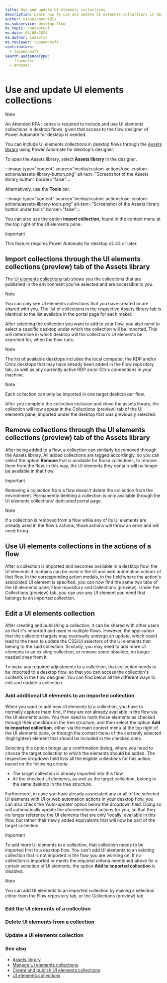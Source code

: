 ```yaml
---
title: Use and update UI elements collections 
description: Learn how to use and update UI elements collections in desktop flows
author: yiannismavridis
ms.subservice: desktop-flow
ms.topic: conceptual
ms.date: 04/08/2024
ms.author: iomavrid
ms.reviewer: tapanm-msft
contributors:
  - tapanm-msft
search.audienceType: 
  - flowmaker
  - enduser
---
```


# Use and update UI elements collections

> [!NOTE]
> An Attended RPA license is required to include and use UI elements collections in desktop flows, given that access to the flow designer of Power Automate for desktop is needed.

You can include UI elements collections in desktop flows through the [Assets library](assets-library.md) using Power Automate for desktop's designer.

To open the Assets library, select **Assets library** in the designer.

:::image type="content" source="media/custom-actions/use-custom-actions/assets-library-button.png" alt-text="Screenshot of the Assets library button" border="false":::

Alternatively, use the **Tools** bar.

:::image type="content" source="media/custom-actions/use-custom-actions/assets-library-tools.png" alt-text="Screenshot of the Assets library button under tools" border="false":::

You can also use the option **Import collection**, found in the context menu at the top right of the UI elements pane.

<screenshot with Import collection in context menu>

> [!IMPORTANT]
> This feature requires Power Automate for desktop v2.43 or later.

## Import collections through the UI elements collections (preview) tab of the Assets library

The [UI elements collections](ui-elements-collections.md) tab shows you the collections that are published in the environment you've selected and are accessible to you.

> [!NOTE]
> You can only see UI elements collections that you have created or are shared with you. The list of collections in the respective Assets library tab is identical to the list available in the portal page for each maker.

<screenshot with collections tab in assets library>

After selecting the collection you want to add to your flow, you also need to select a specific desktop under which the collection will be imported. This will determine in which desktop will the collection's UI elements be searched for, when the flow runs.

<screenshot with confirmation dialog to select a machine>

> [!NOTE]
> The list of available desktops includes the local computer, the RDP and/or Citrix desktops that may have already been added in the Flow repository tab, as well as any currently active RDP an/or Citrix connections in your machine.

> [!NOTE]
> Each collection can only be imported in one target desktop per flow.

After you complete the collection inclusion and close the assets library, the collection will now appear in the Collections (preview) tab of the UI elements pane, imported under the desktop that was previously selected.

<screenshot with collections tab and imported collection>

## Remove collections through the UI elements collections (preview) tab of the Assets library

After being added to a flow, a collection can similarly be removed through the Assets library. All added collections are tagged accordingly, so you can select the option **Remove** that is available for those collections, to remove them from the flow. In this way, the UI elements they contain will no longer be available in that flow. 

> [!IMPORTANT]
> Removing a collection from a flow doesn't delete the collection from the environment. Permanently deleting a collection is only available through the UI elements collections' dedicated portal page.

> [!NOTE]
> If a collection is removed from a flow while any of its UI elements are already used in the flow's actions, those actions will throw an error and will need fixing.

## Use UI elements collections in the actions of a flow

After a collection is imported and becomes available in a desktop flow, the UI elements it contains can be used in the UI and web automation actions of that flow. In the corresponding action modals, in the field where the action's associated UI element is specified, you can now find the same two tabs of the UI elements pane, Flow repository and Collections (preview). Under the Collections (preview) tab, you can use any UI element you need that belongs to an imported collection.

<Screenshot of Click UI element action with two tabs open>

## Edit a UI elements collection

After creating and publishing a collection, it can be shared with other users so that it's imported and used in multiple flows. However, the application that the collection targets may eventually undergo an update, which could lead to the need to update the CSS/UI selectors of the UI elements that belong to the said collection. Similarly, you may need to add more UI elements to an existing collection, or remove some obsolete, no longer needed ones from it. 

To make any required adjustments to a collection, that collection needs to be imported to a desktop flow, so that you can access the collection's contents in the flow designer. You can find below all the different ways to edit and update a collection.

### Add additional UI elements to an imported collection

When you want to add new UI elements to a collection, you have to normally capture them first, if they are not already available in the flow via the UI elements pane. You then need to mark those elements as checked through their checkbox in the tree structure, and then select the option **Add to imported collection**, either via the main context menu at the top right of the UI elements pane, or through the context menu of the currently selected (highlighted) element that should be included in the checked ones.

<Screenshot of Add to imported collection option>

Selecting this option brings up a confirmation dialog, where you need to choose the target collection to which the elements should be added. The respective dropdown field lists all the eligible collections for this action, based on the following criteria:
* The target collection is already imported into this flow
* All the checked UI elements, as well as the target collection, belong to the same desktop in the tree structure.

Furthermore, in case you have already associated any or all of the selected UI elements with UI or web automation actions in your desktop flow, you can also check the 'Auto-update' option below the dropdown field. Doing so will automatically update the aforementioned actions for you, so that they no longer reference the UI elements that are only 'locally' available in this flow, but rather their newly added equivalents that will now be part of the target collection.

<Screenshot with add confirmation dialog>

> [!IMPORTANT]
> To add more UI elements to a collection, that collection needs to be imported first to a desktop flow. You can't add UI elements to an existing collection that is not imported in the flow you are working on. If no collection is imported or meets the required criteria mentioned above for a certain selection of UI elements, the option **Add to imported collection** is disabled.

> [!NOTE]
> You can add UI elements to an imported collection by making a selection either from the Flow repository tab, or the Collections (preview) tab.

### Edit the UI elements of a collection

### Delete UI elements from a collection

### Update a UI elements collection

### See also

- [Assets library](assets-library.md)
- [Manage UI elements collections](manage-ui-elements-collections.md)
- [Create and publish UI elements collections](create-ui-elements-collections.md)
- [UI elements collections](ui-elements-collections.md)
